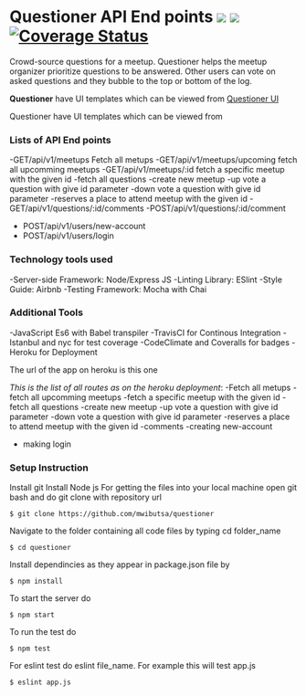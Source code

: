 # Questioner API End points <img src="https://travis-ci.org/mwibutsa/Questioner.svg?branch=develop"> <a href="https://codeclimate.com/github/mwibutsa/Questioner/maintainability"><img src="https://api.codeclimate.com/v1/badges/0c62f5ba1972945dbe6f/maintainability" /></a> <a href='https://coveralls.io/github/mwibutsa/Questioner?branch=feature_fileuload'><img src='https://coveralls.io/repos/github/mwibutsa/Questioner/badge.svg?branch=feature_fileuload' alt='Coverage Status' /></a>


Crowd-source questions for a meetup. Questioner helps the meetup organizer prioritize questions to be answered. Other users can vote on asked questions and they bubble to the top or bottom of the log.

<strong>Questioner</strong> have UI templates which can be viewed from <a href="https://mwibutsa.github.io/Questioner/UI/index.html">Questioner UI</a>

Questioner have UI templates which can be viewed from

### Lists of API End points
-GET/api/v1/meetups Fetch all metups
-GET/api/v1/meetups/upcoming fetch all upcomming meetups
-GET/api/v1/meetups/:id  fetch a specific meetup with the given id
-fetch all questions
-create new meetup
-up vote a question with give id parameter
-down vote a question with give id parameter
-reserves a place to attend meetup with the given id
-GET/api/v1/questions/:id/comments
-POST/api/v1/questions/:id/comment
- POST/api/v1/users/new-account
- POST/api/v1/users/login



### Technology tools used
-Server-side Framework: Node/Express JS
-Linting Library: ESlint
-Style Guide: Airbnb
-Testing Framework: Mocha with Chai

### Additional Tools
-JavaScript Es6 with Babel transpiler
-TravisCI for Continous Integration
-Istanbul and nyc for test coverage
-CodeClimate and Coveralls for badges
-Heroku for Deployment

The url of the app on heroku is this one

*This is the list of all routes as on the heroku deployment*:
-Fetch all metups
-fetch all upcomming meetups
-fetch a specific meetup with the given id
-fetch all questions
-create new meetup
-up vote a question with give id parameter
-down vote a question with give id parameter
-reserves a place to attend meetup with the given id
-comments
-creating new-account
- making login


### Setup Instruction
Install git
Install Node js
For getting the files into your local machine open git bash and do git clone with repository url
```
$ git clone https://github.com/mwibutsa/questioner
```
Navigate to the folder containing all code files by typing cd folder_name
```
$ cd questioner
```
Install dependincies as they appear in package.json file by
```
$ npm install
```
To start the server do
 ```
 $ npm start
 ```
To run the test do
```
$ npm test
```
For eslint test do eslint file_name. For example this will test app.js
```
$ eslint app.js
```


